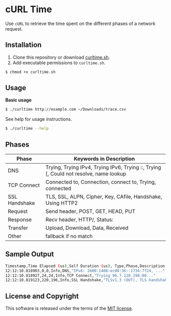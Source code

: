 # cURL Time
Use `cURL` to retrieve the time spent on the different phases of a network request.

## Installation

1. Clone this repository or download [curltime.sh](./curltime.sh).
2. Add executable permissions to `curltime.sh`.

```sh
$ chmod +x curltime.sh
```

## Usage

**Basic usage**
```sh
$ ./curltime http://example.com ~/Downloads/trace.csv
```

See help for usage instructions.
```sh
$ ./curltime --help
```


## Phases

| Phase         | Keywords in Description                                                               |
| ------------- | ------------------------------------------------------------------------------------- |
| DNS           | Trying, Trying IPv4, Trying IPv6, Trying ::, Trying [, Could not resolve, name lookup |
| TCP Connect   | Connected to, Connection, connect to, Trying, connected                               |
| SSL Handshake | TLS, SSL, ALPN, Cipher, Key, CAfile, Handshake, Using HTTP2                           |
| Request       | Send header, POST, GET, HEAD, PUT                                                     |
| Response      | Recv header, HTTP/, Status:                                                           |
| Transfer      | Upload, Download, Data, Received                                                      |
| Other         | fallback if no match                                                                  |

## Sample Output

```sh
Timestamp,Time Elapsed (us),Self Duration (us), Type,Phase,Description
12:12:10.818903,0,0,Info,DNS,"IPv6: 2600:1408:ec00:36::1736:7f24, ..."
12:12:10.818927,24,24,Info,TCP Connect,"Trying 96.7.128.198:80..."
12:12:10.819123,220,196,Info,SSL Handshake,"TLSv1.3 (OUT), TLS handshake, Client hello (1):"
```

## License and Copyright

This software is released under the terms of the [MIT license](https://github.com/kevinfarrugia/crux_csv/blob/main/LICENSE).
